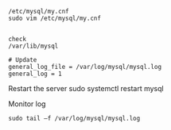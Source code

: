 ```
/etc/mysql/my.cnf
sudo vim /etc/mysql/my.cnf


check 
/var/lib/mysql

# Update
general_log_file = /var/log/mysql/mysql.log
general_log = 1
```
Restart the server
sudo systemctl restart mysql

Monitor log
```
sudo tail –f /var/log/mysql/mysql.log
```
